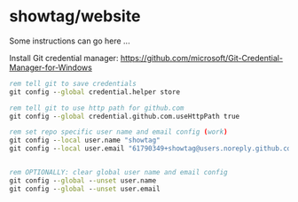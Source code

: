 # showtag/website 

Some instructions can go here ...


Install Git credential manager: https://github.com/microsoft/Git-Credential-Manager-for-Windows

```cmd
rem tell git to save credentials
git config --global credential.helper store

rem tell git to use http path for github.com
git config --global credential.github.com.useHttpPath true

rem set repo specific user name and email config (work)
git config --local user.name "showtag"
git config --local user.email "61790349+showtag@users.noreply.github.com"


rem OPTIONALLY: clear global user name and email config
git config --global --unset user.name
git config --global --unset user.email

```